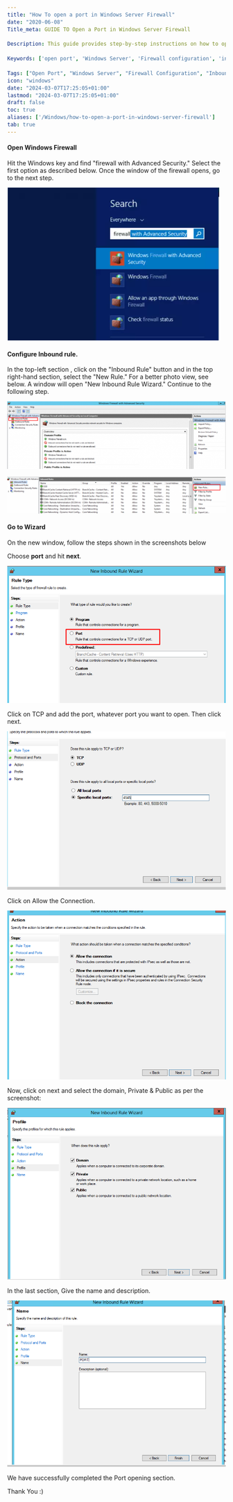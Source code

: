```yaml
---
title: "How To open a port in Windows Server Firewall"
date: "2020-06-08"
Title_meta: GUIDE TO Open a Port in Windows Server Firewall

Description: This guide provides step-by-step instructions on how to open a port in the Windows Server Firewall. Learn how to navigate Windows Firewall settings, create inbound and outbound rules for specific ports, and ensure proper configuration for allowing network traffic through the firewall.

Keywords: ['open port', 'Windows Server', 'Firewall configuration', 'inbound rules', 'outbound rules', 'network security']

Tags: ["Open Port", "Windows Server", "Firewall Configuration", "Inbound Rules", "Outbound Rules", "Network Security"]
icon: "windows"
date: "2024-03-07T17:25:05+01:00"
lastmod: "2024-03-07T17:25:05+01:00" 
draft: false
toc: true
aliases: ['/Windows/how-to-open-a-port-in-windows-server-firewall']
tab: true
---
```


#### Open Windows Firewall

Hit the Windows key and find "firewall with Advanced Security." Select the first option as described below. Once the window of the firewall opens, go to the next step.

![](images/fir1.png)

#### Configure Inbound rule.

In the top-left section , click on the "Inbound Rule" button and in the top right-hand section, select the "New Rule." For a better photo view, see below. A window will open "New Inbound Rule Wizard." Continue to the following step.

![](images/fir2-1024x317.png)

![](images/fir3-1024x174.png)

#### Go to Wizard

On the new window, follow the steps shown in the screenshots below

Choose **port** and hit **next**.

![](images/fir4.png)

Click on TCP and add the port, whatever port you want to open. Then click next.

![](images/fir5.png)

Click on Allow the Connection.

![](images/fir6.png)

Now, click on next and select the domain, Private & Public as per the screenshot:

![](images/fir7.png)

In the last section, Give the name and description.

![](images/fir8.png)

We have successfully completed the Port opening section.

Thank You :)
